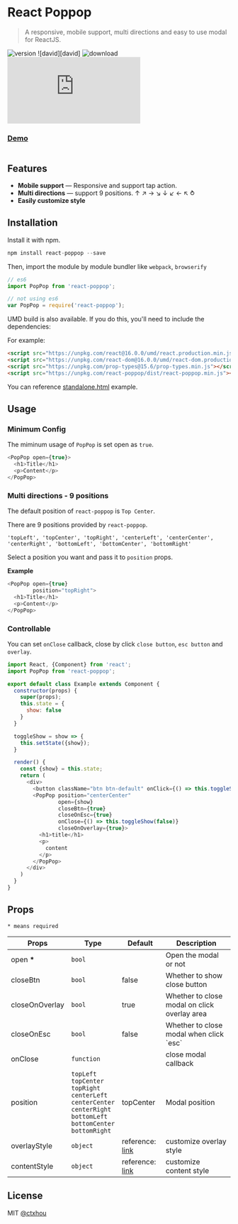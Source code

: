 # React Poppop

> A responsive, mobile support, multi directions and easy to use modal for ReactJS. 

![version][version]
![david][david]
![download][download]
![gzip size][gzip size]

### [Demo](https://ctxhou.github.io/react-poppop/)

[avid]:       https://david-dm.org/ctxhou/react-poppop.svg
[version]:     https://img.shields.io/npm/v/react-poppop.svg?maxAge=2592000
[download]:    https://img.shields.io/npm/dm/react-poppop.svg?maxAge=2592000
[gzip size]:   http://img.badgesize.io/https://unpkg.com/react-poppop/dist/react-poppop.min.js?compression=gzip

<img src="https://i.imgur.com/8HMXcOi.png" alt="">

## Features

* **Mobile support** — Responsive and support tap action.
* **Multi directions** — support 9 positions. ↑ ↗ ︎→ ↘ ︎↓ ↙ ︎← ↖ ︎⥁
* **Easily customize style**


## Installation

Install it with npm.

```js
npm install react-poppop --save
```

Then, import the module by module bundler like `webpack`, `browserify`

```js
// es6
import PopPop from 'react-poppop';

// not using es6
var PopPop = require('react-poppop');
```

UMD build is also available. If you do this, you'll need to include the dependencies:

For example:

```html
<script src="https://unpkg.com/react@16.0.0/umd/react.production.min.js"></script>
<script src="https://unpkg.com/react-dom@16.0.0/umd/react-dom.production.min.js"></script>
<script src="https://unpkg.com/prop-types@15.6/prop-types.min.js"></script>
<script src="https://unpkg.com/react-poppop/dist/react-poppop.min.js"></script>
```

You can reference [standalone.html](https://github.com/ctxhou/react-poppop/blob/master/docs/standalone.html) example.

## Usage

### Minimum Config

The miminum usage of `PopPop` is set open as `true`.

```js
<PopPop open={true}>
  <h1>Title</h1>
  <p>Content</p>
</PopPop>
```

### Multi directions - 9 positions

The default position of `react-poppop` is `Top Center`.

There are 9 positions provided by `react-poppop`.

`'topLeft', 'topCenter', 'topRight', 'centerLeft', 'centerCenter', 'centerRight', 'bottomLeft', 'bottomCenter', 'bottomRight'`

Select a position you want and pass it to `position` props.

**Example**

```js
<PopPop open={true}
        position="topRight">
  <h1>Title</h1>
  <p>Content</p>
</PopPop>
```

### Controllable

You can set `onClose` callback, close by click `close button`, `esc button` and `overlay`.

```js
import React, {Component} from 'react';
import PopPop from 'react-poppop';

export default class Example extends Component {
  constructor(props) {
    super(props);
    this.state = {
      show: false
    }
  }

  toggleShow = show => {
    this.setState({show});
  }

  render() {
    const {show} = this.state;
    return (
      <div>
        <button className="btn btn-default" onClick={() => this.toggleShow(true)}>Show Modal</button>
        <PopPop position="centerCenter"
                open={show}
                closeBtn={true}
                closeOnEsc={true}
                onClose={() => this.toggleShow(false)}
                closeOnOverlay={true}>
          <h1>title</h1>
          <p>
            content
          </p>
        </PopPop>
      </div>
    )
  }
}
```

## Props

`* means required`

<table>
  <thead>
    <tr>
      <th>Props</th>
      <th>Type</th>
      <th>Default</th>
      <th>Description</th>
    </tr>
  </thead>
  <tbody>
    <tr>
      <td>open <b>*</b></td>
      <td><code>bool</code></td>
      <td></td>
      <td>Open the modal or not</td>
    </tr>
    <tr>
      <td>closeBtn</td>
      <td><code>bool</code></td>
      <td>false</td>
      <td>Whether to show close button</td>
    </tr>
    <tr>
      <td>closeOnOverlay</td>
      <td><code>bool</code></td>
      <td>true</td>
      <td>Whether to close modal on click overlay area</td>
    </tr>
    <tr>
      <td>closeOnEsc</td>
      <td><code>bool</code></td>
      <td>false</td>
      <td>Whether to close modal when click `esc`</td>
    </tr>
    <tr>
      <td>onClose</td>
      <td><code>function</code></td>
      <td></td>
      <td>
        close modal callback
      </td>
    </tr>
    <tr>
      <td>position</td>
      <td>
        <code>topLeft</code><br/> 
        <code>topCenter</code><br/>
        <code>topRight</code><br/>
        <code>centerLeft</code><br/>
        <code>centerCenter</code><br/>
        <code>centerRight</code><br/>
        <code>bottomLeft</code><br/>
        <code>bottomCenter</code><br/>
        <code>bottomRight</code>
      </td>
      <td>topCenter</td>
      <td>
        Modal position
      </td>
    </tr>
    <tr>
      <td>overlayStyle</td>
      <td>
        <code>object</code>
      </td>
      <td>
        reference: <a href="https://github.com/ctxhou/react-poppop/blob/master/src/style.js#L17-L25">link</a>
      </td>
      <td>
        customize overlay style
      </td>
    </tr>
    <tr>
      <td>contentStyle</td>
      <td><code>object</code></td>
      <td>reference: <a href="https://github.com/ctxhou/react-poppop/blob/master/src/style.js#L17-L25">link</a></td>
      <td>customize content style</td>
    </tr>
  </tbody>
</table>

## License

MIT [@ctxhou](https://github.com/ctxhou)